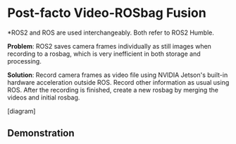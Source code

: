 # Post-facto Video-ROSbag Fusion

*ROS2 and ROS are used interchangeably. Both refer to ROS2 Humble.

**Problem**: ROS2 saves camera frames individually as still images when recording to a rosbag, which is very inefficient in both storage and processing.

**Solution**: Record camera frames as video file using NVIDIA Jetson's built-in hardware acceleration outside ROS. Record other information as usual using ROS. After the recording is finished, create a new rosbag by merging the videos and initial rosbag.

[diagram]

## Demonstration


